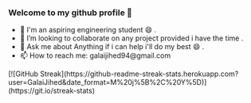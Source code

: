 ### Welcome to my github profile 👋
<ul>
<li>🔭 I'm an aspiring engineering student  😄 .</li>
<li>👯 I’m looking to collaborate on any project provided i have the time .</li>
<li>💬 Ask me about Anything if i can help i'll do my best 😄 .</li>
<li>📫 How to reach me: galaijihed94@gmail.com</li>
</ul>
[![GitHub Streak](https://github-readme-streak-stats.herokuapp.com?user=GalaiJihed&date_format=M%20j%5B%2C%20Y%5D)](https://git.io/streak-stats)
